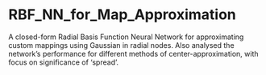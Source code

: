 # RBF_NN_for_Map_Approximation
A closed-form Radial Basis Function Neural Network for approximating custom mappings using Gaussian in radial nodes. Also analysed the network’s performance for different methods of center-approximation, with focus on significance of ‘spread’.
